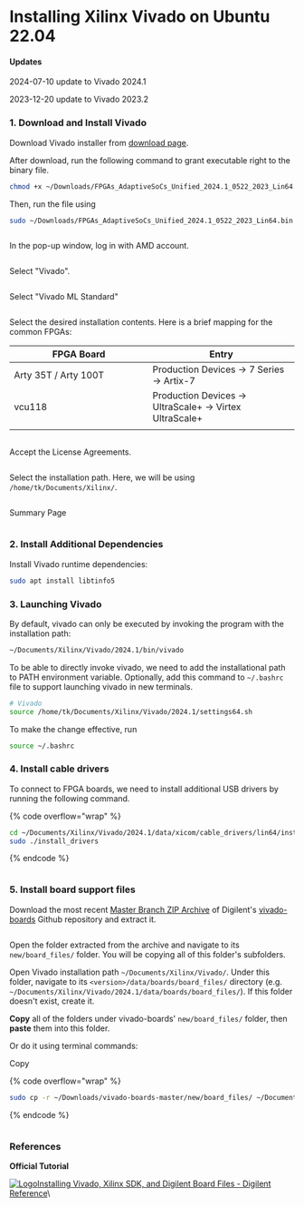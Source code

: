 # Installing Xilinx Vivado on Ubuntu 22.04

#### Updates <a href="#updates" id="updates"></a>

2024-07-10 update to Vivado 2024.1

2023-12-20 update to Vivado 2023.2

### 1. Download and Install Vivado <a href="#id-1.-download-and-install-vivado" id="id-1.-download-and-install-vivado"></a>

Download Vivado installer from [download page](https://www.xilinx.com/member/forms/download/xef.html?filename=FPGAs\_AdaptiveSoCs\_Unified\_2024.1\_0522\_2023\_Lin64.bin).

After download, run the following command to grant executable right to the binary file.

```bash
chmod +x ~/Downloads/FPGAs_AdaptiveSoCs_Unified_2024.1_0522_2023_Lin64.bin
```

Then, run the file using

```bash
sudo ~/Downloads/FPGAs_AdaptiveSoCs_Unified_2024.1_0522_2023_Lin64.bin
```



<figure><img src="../.gitbook/assets/image (1).png" alt=""><figcaption></figcaption></figure>



In the pop-up window, log in with AMD account.

<figure><img src="../.gitbook/assets/image (1) (1).png" alt=""><figcaption></figcaption></figure>



Select "Vivado".

<figure><img src="../.gitbook/assets/image (2).png" alt=""><figcaption></figcaption></figure>



Select "Vivado ML Standard"

<figure><img src="../.gitbook/assets/image (3).png" alt=""><figcaption></figcaption></figure>

Select the desired installation contents. Here is a brief mapping for the common FPGAs:

<table><thead><tr><th width="229">FPGA Board</th><th>Entry</th></tr></thead><tbody><tr><td>Arty 35T / Arty 100T</td><td>Production Devices -> 7 Series -> Artix-7</td></tr><tr><td>vcu118</td><td>Production Devices -> UltraScale+ -> Virtex UltraScale+</td></tr><tr><td></td><td></td></tr></tbody></table>



<figure><img src="../.gitbook/assets/image (4).png" alt=""><figcaption></figcaption></figure>



Accept the License Agreements.

<figure><img src="../.gitbook/assets/image (5).png" alt=""><figcaption></figcaption></figure>

Select the installation path. Here, we will be using `/home/tk/Documents/Xilinx/`.

<figure><img src="../.gitbook/assets/image (6).png" alt=""><figcaption></figcaption></figure>



Summary Page

<figure><img src="../.gitbook/assets/image (7).png" alt=""><figcaption></figcaption></figure>



### 2. Install Additional Dependencies <a href="#id-2.-install-additional-dependencies" id="id-2.-install-additional-dependencies"></a>

Install Vivado runtime dependencies:

```bash
sudo apt install libtinfo5
```



### 3. Launching Vivado <a href="#id-3.-launching-vivado" id="id-3.-launching-vivado"></a>

By default, vivado can only be executed by invoking the program with the installation path:

```bash
~/Documents/Xilinx/Vivado/2024.1/bin/vivado
```

To be able to directly invoke vivado, we need to add the installational path to PATH environment variable. Optionally, add this command to `~/.bashrc` file to support launching vivado in new terminals.

```bash
# Vivado
source /home/tk/Documents/Xilinx/Vivado/2024.1/settings64.sh
```

To make the change effective, run

```bash
source ~/.bashrc
```



### 4. Install cable drivers <a href="#id-4.-install-cable-drivers" id="id-4.-install-cable-drivers"></a>

To connect to FPGA boards, we need to install additional USB drivers by running the following command.

{% code overflow="wrap" %}
```bash
cd ~/Documents/Xilinx/Vivado/2024.1/data/xicom/cable_drivers/lin64/install_script/install_drivers/
sudo ./install_drivers
```
{% endcode %}

<figure><img src="../.gitbook/assets/image.webp" alt=""><figcaption></figcaption></figure>



### 5. Install board support files <a href="#id-5.-install-board-support-files" id="id-5.-install-board-support-files"></a>

Download the most recent [Master Branch ZIP Archive](https://github.com/Digilent/vivado-boards/archive/master.zip) of Digilent's [vivado-boards](https://github.com/Digilent/vivado-boards) Github repository and extract it.

<figure><img src="../.gitbook/assets/image (8).png" alt=""><figcaption></figcaption></figure>

Open the folder extracted from the archive and navigate to its `new/board_files/` folder. You will be copying all of this folder's subfolders.

Open Vivado installation path `~/Documents/Xilinx/Vivado/`. Under this folder, navigate to its `<version>/data/boards/board_files/` directory (e.g. `~/Documents/Xilinx/Vivado/2024.1/data/boards/board_files/`). If this folder doesn't exist, create it.

**Copy** all of the folders under vivado-boards' `new/board_files/` folder, then **paste** them into this folder.

Or do it using terminal commands:

Copy

{% code overflow="wrap" %}
```bash
sudo cp -r ~/Downloads/vivado-boards-master/new/board_files/ ~/Documents/Xilinx/Vivado/2024.1/data/boards/
```
{% endcode %}

<figure><img src="https://ucb-bar.gitbook.io/~gitbook/image?url=https%3A%2F%2F3732024442-files.gitbook.io%2F%7E%2Ffiles%2Fv0%2Fb%2Fgitbook-x-prod.appspot.com%2Fo%2Fspaces%252FNPeTZajLueAxmqLyMAuf%252Fuploads%252FqG2J5db0xsRSqy1WWFhY%252Fimage.png%3Falt%3Dmedia%26token%3D719e76b2-f6ef-4fc7-b7d3-3e6860a94f8a&#x26;width=768&#x26;dpr=4&#x26;quality=100&#x26;sign=3c50feaa&#x26;sv=1" alt=""><figcaption></figcaption></figure>

### References <a href="#references" id="references"></a>

**Official Tutorial**

[![Logo](https://digilent.com/reference/lib/tpl/digilent-tpl/images/apple-touch-icon.png)Installing Vivado, Xilinx SDK, and Digilent Board Files - Digilent Reference](https://digilent.com/reference/programmable-logic/guides/installing-vivado-and-sdk)\




































